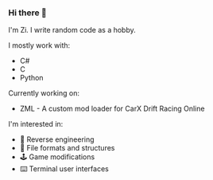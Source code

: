### Hi there 👋

I'm Zi. I write random code as a hobby.

I mostly work with:
* C#
* C
* Python

Currently working on:
* ZML - A custom mod loader for CarX Drift Racing Online

I'm interested in:
* :arrows_counterclockwise: Reverse engineering
* :page_facing_up: File formats and structures
* :joystick: Game modifications
* :keyboard: Terminal user interfaces
